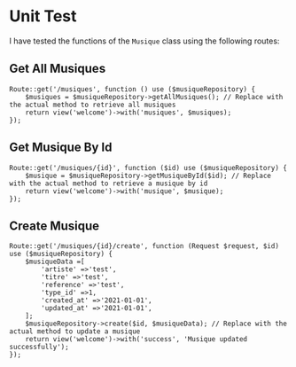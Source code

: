 # Unit Test

I have tested the functions of the `Musique` class using the following routes:

## Get All Musiques
```
Route::get('/musiques', function () use ($musiqueRepository) {
    $musiques = $musiqueRepository->getAllMusiques(); // Replace with the actual method to retrieve all musiques
    return view('welcome')->with('musiques', $musiques);
});

```

## Get Musique By Id
```
Route::get('/musiques/{id}', function ($id) use ($musiqueRepository) {
    $musique = $musiqueRepository->getMusiqueById($id); // Replace with the actual method to retrieve a musique by id
    return view('welcome')->with('musique', $musique);
});

```

## Create Musique
```
Route::get('/musiques/{id}/create', function (Request $request, $id) use ($musiqueRepository) {
    $musiqueData =[
        'artiste' =>'test',
        'titre' =>'test',
        'reference' =>'test',
        'type_id' =>1,
        'created_at' =>'2021-01-01',
        'updated_at' =>'2021-01-01',
    ];
    $musiqueRepository->create($id, $musiqueData); // Replace with the actual method to update a musique
    return view('welcome')->with('success', 'Musique updated successfully');
});

```